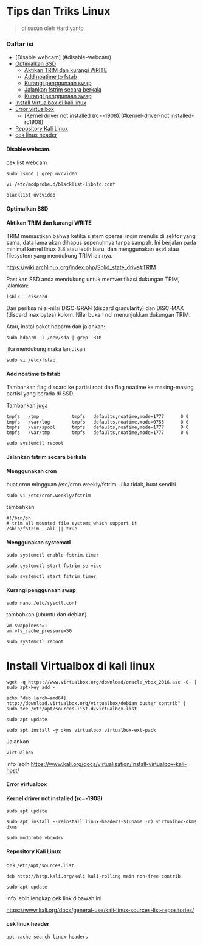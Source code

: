 # Tips dan Triks Linux 
> di susun oleh Hardiyanto

### Daftar isi
* [Disable webcam] (#disable-webcam)
* [Optimalkan SSD](#optimalkan-ssd)
	* [Aktikan TRIM dan kurangi WRITE](#aktifkan-trim-dan-kurangi-write)
	* [Add noatime to fstab](#add-noatime-to-fstab)
	* [Kurangi penggunaan swap](#kurangi-penggunaan-swap)
	* [Jalankan fstrim secara berkala](#jalankan-fstrim-secara-berkala)
	* [Kurangi penggunaan swap](#kurangi-penggunaan-swap)
* [Install Virtualbox di kali linux](#install-virtualbox-di-kali-linux)
* [Error virtualbox](#error-virtualbox)
	* [Kernel driver not installed (rc=-1908)](#kernel-driver-not installed-rc1908)
* [Repository Kali Linux](#repository-kali-Linux)
* [cek linux header](#cek-linux-header)



#### Disable webcam.
cek list webcam
```
sudo lsmod | grep uvcvideo
```
```
vi /etc/modprobe.d/blacklist-libnfc.conf 
```

```
blacklist uvcvideo
```

#### Optimalkan SSD

#### Aktikan TRIM dan kurangi WRITE
TRIM memastikan bahwa ketika sistem operasi ingin menulis di sektor yang sama, data lama akan dihapus sepenuhnya tanpa sampah. Ini berjalan pada minimal kernel linux 3.8 atau lebih baru, dan menggunakan ext4 atau filesystem yang mendukung TRIM lainnya.

https://wiki.archlinux.org/index.php/Solid_state_drive#TRIM

Pastikan SSD anda mendukung untuk memverifikasi dukungan TRIM, jalankan:
```
lsblk --discard
```
Dan periksa nilai-nilai DISC-GRAN (discard granularity) dan DISC-MAX (discard max bytes) kolom. Nilai bukan nol menunjukkan dukungan TRIM.

Atau, instal paket hdparm dan jalankan:
```
sudo hdparm -I /dev/sda | grep TRIM
```
jika mendukung maka lanjutkan
```
sudo vi /etc/fstab
```

#### Add noatime to fstab

Tambahkan flag discard ke partisi root dan flag noatime ke masing-masing partisi yang berada di SSD.

Tambahkan juga
```
tmpfs   /tmp            tmpfs   defaults,noatime,mode=1777      0 0
tmpfs   /var/log        tmpfs   defaults,noatime,mode=0755      0 0
tmpfs   /var/spool      tmpfs   defaults,noatime,mode=1777      0 0
tmpfs   /var/tmp        tmpfs   defaults,noatime,mode=1777      0 0
```
```
sudo systemctl reboot
```
#### Jalankan fstrim secara berkala
#### Menggunakan cron
buat  cron mingguan /etc/cron.weekly/fstrim. Jika tidak, buat sendiri

```
sudo vi /etc/cron.weekly/fstrim
```
tambahkan
```
#!/bin/sh
# trim all mounted file systems which support it
/sbin/fstrim --all || true
```
#### Menggunakan systemctl
```
sudo systemctl enable fstrim.timer
```
```
sudo systemctl start fstrim.service
```
```
sudo systemctl start fstrim.timer
```

#### Kurangi penggunaan swap
```
sudo nano /etc/sysctl.conf
```
tambahkan (ubuntu dan debian)
```
vm.swappiness=1
vm.vfs_cache_pressure=50
```
```
sudo systemctl reboot
```


# Install Virtualbox di kali linux
```
wget -q https://www.virtualbox.org/download/oracle_vbox_2016.asc -O- | sudo apt-key add -
```
```
echo "deb [arch=amd64] http://download.virtualbox.org/virtualbox/debian buster contrib" | sudo tee /etc/apt/sources.list.d/virtualbox.list
```
```
sudo apt update
```
```
sudo apt install -y dkms virtualbox virtualbox-ext-pack
```
Jalankan
```
virtualbox
```
info lebih
https://www.kali.org/docs/virtualization/install-virtualbox-kali-host/


#### Error virtualbox
#### Kernel driver not installed (rc=-1908)
```
sudo apt update
```
```
sudo apt install --reinstall linux-headers-$(uname -r) virtualbox-dkms dkms
```
```
sudo modprobe vboxdrv
```

#### Repository Kali Linux

cek ```/etc/apt/sources.list```

```
deb http://http.kali.org/kali kali-rolling main non-free contrib
```
```
sudo apt update
```
info lebih lengkap cek link dibawah ini

https://www.kali.org/docs/general-use/kali-linux-sources-list-repositories/



#### cek linux header
```
apt-cache search linux-headers
```

